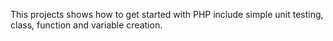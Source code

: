 This projects shows how to get started with PHP include simple unit testing, class, function and variable creation.